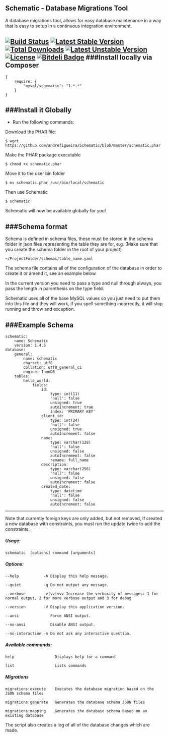 ## Schematic - Database Migrations Tool

A database migrations tool, allows for easy database maintenance in a way that is easy to setup in a continuous integration environment.

[![Build Status](https://travis-ci.org/andrefigueira/Schematic.svg?branch=master)](https://travis-ci.org/andrefigueira/Schematic)
[![Latest Stable Version](https://poser.pugx.org/mysql/schematic/v/stable.svg)](https://packagist.org/packages/mysql/schematic) [![Total Downloads](https://poser.pugx.org/mysql/schematic/downloads.svg)](https://packagist.org/packages/mysql/schematic) [![Latest Unstable Version](https://poser.pugx.org/mysql/schematic/v/unstable.svg)](https://packagist.org/packages/mysql/schematic) [![License](https://poser.pugx.org/mysql/schematic/license.svg)](https://packagist.org/packages/mysql/schematic)
[![Bitdeli Badge](https://d2weczhvl823v0.cloudfront.net/andrefigueira/schematic/trend.png)](https://bitdeli.com/free "Bitdeli Badge")
###Install locally via Composer
---

    {
        require: {
            "mysql/schematic": "1.*.*"
        }
    }
    
###Install it Globally
---

- Run the following commands:

Download the PHAR file:

    $ wget https://github.com/andrefigueira/Schematic/blob/master/schematic.phar

Make the PHAR package executable

    $ chmod +x schematic.phar
    
Move it to the user bin folder
    
    $ mv schematic.phar /usr/bin/local/schematic
    
Then use Schematic

    $ schematic
    
Schematic will now be available globally for you!

###Schema format
---

Schema is defined in schema files, these must be stored in the schema folder in json files representing the table they are
for, e.g. (Make sure that you create the schema folder in the root of your project)

	~/ProjectFolder/schemas/table_name.yaml

The schema file contains all of the configuration of the database in order to create it or amend it, see an example below.

In the current version you need to pass a type and null through always, you pass the length in parenthesis on the type field.

Schematic uses all of the base MySQL values so you just need to put them into this file and they will work, if you spell something incorrectly, it
will stop running and throw and exception.

###Example Schema
---

    schematic:
        name: Schematic
        version: 1.4.5
    database:
        general:
            name: schematic
            charset: utf8
            collation: utf8_general_ci
            engine: InnoDB
        tables:
            hello_world:
                fields:
                    id:
                        type: int(11)
                        'null': false
                        unsigned: true
                        autoIncrement: true
                        index: 'PRIMARY KEY'
                    client_id:
                        type: int(24)
                        'null': false
                        unsigned: true
                        autoIncrement: false
                    name:
                        type: varchar(128)
                        'null': false
                        unsigned: false
                        autoIncrement: false
                        rename: full_name
                    description:
                        type: varchar(256)
                        'null': false
                        unsigned: false
                        autoIncrement: false
                    created_date:
                        type: datetime
                        'null': false
                        unsigned: false
                        autoIncrement: false


---

Note that currently foreign keys are only added, but not removed, If created a new database with constraints, you must run the update twice to add the constraints.

##### Usage:

`schematic  [options] command [arguments]`

##### Options:

  `--help           -h Display this help message.`
  
  `--quiet          -q Do not output any message.`
  
  `--verbose        -v|vv|vvv Increase the verbosity of messages: 1 for normal output, 2 for more verbose output and 3 for debug`
  
  `--version        -V Display this application version.`
  
  `--ansi              Force ANSI output.`
  
  `--no-ansi           Disable ANSI output.`
  
  `--no-interaction -n Do not ask any interactive question.`

##### Available commands:

  `help                  Displays help for a command`
  
  `list                  Lists commands`
  
##### Migrations

  `migrations:execute    Executes the database migration based on the JSON schema files`
  
  `migrations:generate   Generates the database schema JSON files`
  
  `migrations:mapping    Generates the database schema based on an existing database`

The script also creates a log of all of the database changes which are made.

